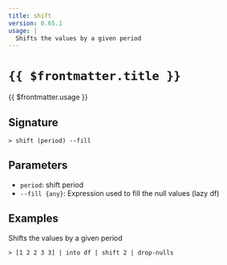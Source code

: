 ```yaml
---
title: shift
version: 0.65.1
usage: |
  Shifts the values by a given period
---
```


# <code>{{ $frontmatter.title }}</code>

<div style='white-space: pre-wrap;'>{{ $frontmatter.usage }}</div>

## Signature

```> shift (period) --fill```

## Parameters

 -  `period`: shift period
 -  `--fill {any}`: Expression used to fill the null values (lazy df)

## Examples

Shifts the values by a given period
```shell
> [1 2 2 3 3] | into df | shift 2 | drop-nulls
```
